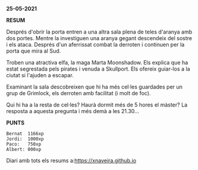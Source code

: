 **25-05-2021**

**RESUM**

Després d'obrir la porta entren a una altra sala plena de teles d'aranya amb
dos portes. Mentre la investiguen una aranya gegant descendeix del sostre i els
ataca. Després d'un aferrissat combat la derroten i continuen per la porta que
mira al Sud.


Troben una atractiva elfa, la maga Marta Moonshadow. Els explica que ha estat
segrestada pels pirates i venuda a Skullport. Els ofereix guiar-los a la
ciutat si l'ajuden a escapar.

Examinant la sala descobreixen que hi ha més cel·les guardades per un grup de
Grimlock, els derroten amb facilitat (i molt de foc). 

Qui hi ha a la resta de cel·les? Haurà dormit més de 5 hores el màster? La
resposta a aquesta pregunta i més demà a les 21.30...

**PUNTS**

```
Bernat  1166xp
Jordi:  1000xp
Paco:   750xp  
Albert: 000xp 
```

Diari amb tots els resums a:https://xnaveira.github.io
